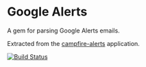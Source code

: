 Google Alerts
=============

A gem for parsing Google Alerts emails.

Extracted from the [campfire-alerts](https://github.com/mattgillooly/campfire-alerts) application.

[![Build Status](https://secure.travis-ci.org/mattgillooly/google_alerts.png?branch=master)](http://travis-ci.org/mattgillooly/google_alerts)
